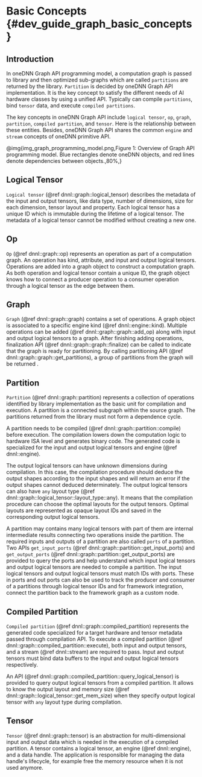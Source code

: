 # Basic Concepts {#dev_guide_graph_basic_concepts}

## Introduction

In oneDNN Graph API programming model, a computation graph is passed to library
and then optimized sub-graphs which are called `partitions` are returned by
the library. `Partition` is decided by oneDNN Graph API implementation. It is
the key concept to satisfy the different needs of AI hardware classes by using a
unified API. Typically can compile `partitions`, bind `tensor` data, and execute
`compiled partitions`.

The key concepts in oneDNN Graph API include `logical tensor`, `op`, `graph`,
`partition`, `compiled partition`, and `tensor`. Here is the relationship
between these entities. Besides, oneDNN Graph API shares the common `engine` and
`stream` concepts of oneDNN primitive API.

@img{img_graph_programming_model.png,Figure 1: Overview of Graph API programming model. Blue rectangles denote oneDNN objects\, and red lines denote dependencies between objects.,80%,}

## Logical Tensor

`Logical tensor` (@ref dnnl::graph::logical_tensor) describes the metadata of
the input and output tensors, like data type, number of dimensions, size for
each dimension, tensor layout and property. Each logical tensor has a unique ID
which is immutable during the lifetime of a logical tensor. The metadata of a
logical tensor cannot be modified without creating a new one.

## Op

`Op` (@ref dnnl::graph::op) represents an operation as part of a computation
graph. An operation has kind, attribute, and input and output logical tensors.
Operations are added into a graph object to construct a computation graph. As
both operation and logical tensor contain a unique ID, the graph object knows
how to connect a producer operation to a consumer operation through a logical
tensor as the edge between them.

## Graph

`Graph` (@ref dnnl::graph::graph) contains a set of operations. A graph object
is associated to a specific engine kind (@ref dnnl::engine::kind). Multiple
operations can be added (@ref dnnl::graph::graph::add_op) along with input and
output logical tensors to a graph. After finishing adding operations,
finalization API (@ref dnnl::graph::graph::finalize) can be called to indicate
that the graph is ready for partitioning. By calling partitioning API (@ref
dnnl::graph::graph::get_partitions), a group of partitions from the graph will
be returned .

## Partition

`Partition` (@ref dnnl::graph::partition) represents a collection of operations
identified by library implementation as the basic unit for compilation and
execution. A partition is a connected subgraph within the source graph. The
partitions returned from the library must not form a dependence cycle.

A partition needs to be compiled (@ref dnnl::graph::partition::compile) before
execution. The compilation lowers down the computation logic to hardware ISA
level and generates binary code. The generated code is specialized for the input
and output logical tensors and engine (@ref dnnl::engine).

The output logical tensors can have unknown dimensions during compilation. In
this case, the compilation procedure should deduce the output shapes according
to the input shapes and will return an error if the output shapes cannot deduced
determinately. The output logical tensors can also have `any` layout type (@ref
dnnl::graph::logical_tensor::layout_type::any). It means that the compilation
procedure can choose the optimal layouts for the output tensors. Optimal layouts
are represented as opaque layout IDs and saved in the corresponding output
logical tensors.

A partition may contains many logical tensors with part of them are internal
intermediate results connecting two operations inside the partition. The
required inputs and outputs of a partition are also called `ports` of a
partition. Two APIs `get_input_ports` (@ref
dnnl::graph::partition::get_input_ports) and `get_output_ports` (@ref
dnnl::graph::partition::get_output_ports) are provided to query the ports and
help understand which input logical tensors and output logical tensors are
needed to compile a partition. The input logical tensors and output logical
tensors must match IDs with ports. These in ports and out ports can also be used
to track the producer and consumer of a partitions through logical tensor IDs
and for framework integration, connect the partition back to the framework graph
as a custom node.

## Compiled Partition

`Compiled partition` (@ref dnnl::graph::compiled_partition) represents the
generated code specialized for a target hardware and tensor metadata passed
through compilation API. To execute a compiled partition (@ref
dnnl::graph::compiled_partition::execute), both input and output tensors, and a
stream (@ref dnnl::stream) are required to pass. Input and output tensors must
bind data buffers to the input and output logical tensors respectively.

An API (@ref dnnl::graph::compiled_partition::query_logical_tensor) is provided
to query output logical tensors from a compiled partition. It allows to know the
output layout and memory size (@ref dnnl::graph::logical_tensor::get_mem_size)
when they specify output logical tensor with `any` layout type during
compilation.

## Tensor

`Tensor` (@ref dnnl::graph::tensor) is an abstraction for multi-dimensional
input and output data which is needed in the execution of a compiled partition.
A tensor contains a logical tensor, an engine (@ref dnnl::engine), and a data
handle. The application is responsible for managing the data handle's lifecycle,
for example free the memory resource when it is not used anymore.
